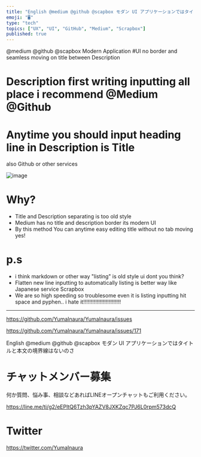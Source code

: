 ```yaml
---
title: "English @medium @github @scapbox モダン UI アプリケーションではタイトルと本文の境界線はないのさ"
emoji: "🖥"
type: "tech"
topics: ["UX", "UI", "GitHub", "Medium", "Scrapbox"]
published: true
---
```


@medium @github @scapbox Modern Application #UI no border and seamless moving on title between Description 

# Description first writing inputting all place i recommend @Medium @Github 

# Anytime you should input heading line in Description is Title

also Github or other services

![image](https://user-images.githubusercontent.com/13635059/50579472-920a4b00-0e88-11e9-8d17-2e14c7ce2b99.png)

# Why?

- Title and Description separating is too old style
- Medium has no title and description border its modern UI
- By this method You can anytime easy editing title without no tab moving yes!

# p.s

- i think markdown or other way "listing" is old style ui dont you think?
- Flatten new line inputting to automatically listing is better way like Japanese service Scrapbox
- We are so high speeding so troublesome even it is listing inputting hit space and pyphen.. i hate it!!!!!!!!!!!!!!!!!!!!!!!!!


---

https://github.com/YumaInaura/YumaInaura/issues

https://github.com/YumaInaura/YumaInaura/issues/171

English @medium @github @scapbox モダン UI アプリケーションではタイトルと本文の境界線はないのさ








<!-- Update From Qiita API -->

# チャットメンバー募集


何か質問、悩み事、相談などあればLINEオープンチャットもご利用ください。

https://line.me/ti/g2/eEPltQ6Tzh3pYAZV8JXKZqc7PJ6L0rpm573dcQ





# Twitter


https://twitter.com/YumaInaura


<!-- Update From Qiita API -->


